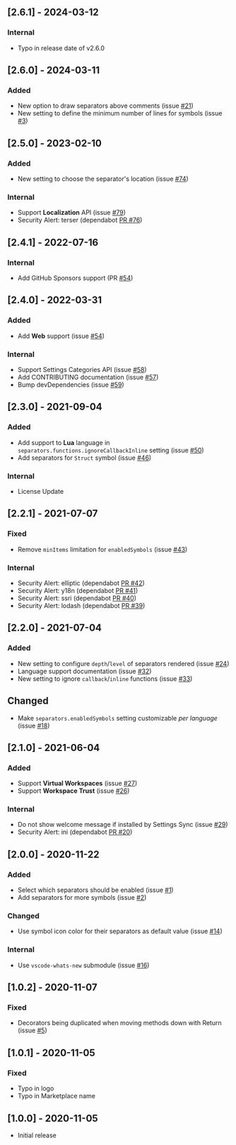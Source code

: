 ## [2.6.1] - 2024-03-12
### Internal
- Typo in release date of v2.6.0

## [2.6.0] - 2024-03-11
### Added
- New option to draw separators above comments (issue [#21](https://github.com/alefragnani/vscode-separators/issues/21))
- New setting to define the minimum number of lines for symbols (issue [#3](https://github.com/alefragnani/vscode-separators/issues/3))

## [2.5.0] - 2023-02-10
### Added
- New setting to choose the separator's location (issue [#74](https://github.com/alefragnani/vscode-separators/issues/74))

### Internal
- Support **Localization** API (issue [#79](https://github.com/alefragnani/vscode-separators/issues/79))
- Security Alert: terser (dependabot [PR #76](https://github.com/alefragnani/vscode-separators/pull/76))

## [2.4.1] - 2022-07-16
### Internal
- Add GitHub Sponsors support (PR [#54](https://github.com/alefragnani/vscode-separators/pull/71))

## [2.4.0] - 2022-03-31
### Added
- Add **Web** support (issue [#54](https://github.com/alefragnani/vscode-separators/issues/54))

### Internal
- Support Settings Categories API (issue [#58](https://github.com/alefragnani/vscode-separators/issues/58))
- Add CONTRIBUTING documentation (issue [#57](https://github.com/alefragnani/vscode-separators/issues/57))
- Bump devDependencies (issue [#59](https://github.com/alefragnani/vscode-separators/issues/59))

## [2.3.0] - 2021-09-04
### Added
- Add support to **Lua** language in `separators.functions.ignoreCallbackInline` setting (issue [#50](https://github.com/alefragnani/vscode-separators/issues/50))
- Add separators for `Struct` symbol (issue [#46](https://github.com/alefragnani/vscode-separators/issues/46))

### Internal
- License Update

## [2.2.1] - 2021-07-07
### Fixed
- Remove `minItems` limitation for `enabledSymbols` (issue [#43](https://github.com/alefragnani/vscode-separators/issues/43))

### Internal
- Security Alert: elliptic (dependabot [PR #42](https://github.com/alefragnani/vscode-separators/pull/42))
- Security Alert: y18n (dependabot [PR #41](https://github.com/alefragnani/vscode-separators/pull/41))
- Security Alert: ssri (dependabot [PR #40](https://github.com/alefragnani/vscode-separators/pull/40))
- Security Alert: lodash (dependabot [PR #39](https://github.com/alefragnani/vscode-separators/pull/39))

## [2.2.0] - 2021-07-04
### Added
- New setting to configure `depth`/`level` of separators rendered (issue [#24](https://github.com/alefragnani/vscode-separators/issues/24))
- Language support documentation (issue [#32](https://github.com/alefragnani/vscode-separators/issues/32))
- New setting to ignore `callback`/`inline` functions (issue [#33](https://github.com/alefragnani/vscode-separators/issues/33))

## Changed
- Make `separators.enabledSymbols` setting customizable _per language_ (issue [#18](https://github.com/alefragnani/vscode-separators/issues/18))

## [2.1.0] - 2021-06-04
### Added
- Support **Virtual Workspaces** (issue [#27](https://github.com/alefragnani/vscode-separators/issues/27))
- Support **Workspace Trust** (issue [#26](https://github.com/alefragnani/vscode-separators/issues/26))

### Internal
- Do not show welcome message if installed by Settings Sync (issue [#29](https://github.com/alefragnani/vscode-separators/issues/29))
- Security Alert: ini (dependabot [PR #20](https://github.com/alefragnani/vscode-separators/pull/20))

## [2.0.0] - 2020-11-22
### Added
- Select which separators should be enabled (issue [#1](https://github.com/alefragnani/vscode-separators/issues/1))
- Add separators for more symbols (issue [#2](https://github.com/alefragnani/vscode-separators/issues/2))

### Changed
- Use symbol icon color for their separators as default value (issue [#14](https://github.com/alefragnani/vscode-separators/issues/14))

### Internal
- Use `vscode-whats-new` submodule (issue [#16](https://github.com/alefragnani/vscode-separators/issues/16))

## [1.0.2] - 2020-11-07
### Fixed
- Decorators being duplicated when moving methods down with Return (issue [#5](https://github.com/alefragnani/vscode-separators/issues/5))

## [1.0.1] - 2020-11-05
### Fixed
- Typo in logo
- Typo in Marketplace name

## [1.0.0] - 2020-11-05
- Initial release
